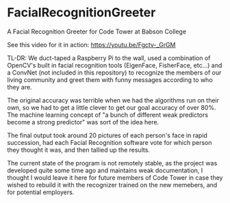 # FacialRecognitionGreeter
A Facial Recognition Greeter for Code Tower at Babson College

See this video for it in action:
https://youtu.be/Fgctv-_GrGM

TL-DR:
We duct-taped a Raspberry Pi to the wall, used a combination of OpenCV's built in facial recognition tools (EigenFace, FisherFace, etc...) and a ConvNet (not included in this repository) to recognize the members of our living community and greet them with funny messages according to who they are.


The original accuracy was terrible when we had the algorithms run on their own, so we had to get a little clever to get our goal accuracy of over 80%. The machine learning concept of "a bunch of different weak predictors become a strong predictor" was sort of the idea here.

The final output took around 20 pictures of each person's face in rapid succession, had each Facial Recognition software vote for which person they thought it was, and then tallied up the results. 

The current state of the program is not remotely stable, as the project was developed quite some time ago and maintains weak documentation, I thought I would leave it here for future members of Code Tower in case they wished to rebuild it with the recognizer trained on the new memebers, and for potential employers.



